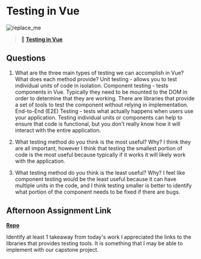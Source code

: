 # Testing in Vue

![replace_me](https://codeworks.blob.core.windows.net/public/assets/img/illustrations/placeholder.svg)

> **📖 [Testing in Vue](https://codeworksacademy.com/fs-student-guide/resources/wk8-9/04-Vue-Testing)**

## Questions

1. What are the three main types of testing we can accomplish in Vue? What does each method provide?
   Unit testing - allows you to test individual units of code in isolation.
   Component testing - tests components in Vue. Typically they need to be mounted to the DOM in order to determine that they are working. There are libraries that provide a set of tools to test the component without relying in implementation.
   End-to-End (E2E) Testing - tests what actually happens when users use your application. Testing individual units or components can help to ensure that code is functional, but you don't really know how it will interact with the entire application.

2. What testing method do you think is the most useful? Why?
   I think they are all important, however I think that testing the smallest portion of code is the most useful because typically if it works it will likely work with the application.

3. What testing method do you think is the least useful? Why?
   I feel like component testing would be the least useful because it can have multiple units in the code, and I think testing smaller is better to identify what portion of the component needs to be fixed if there are bugs.

## Afternoon Assignment Link

**[Repo](https://github.com/kaylacammack/<ASSIGNMENT_REPO>)**

Identify at least 1 takeaway from today's work
I appreciated the links to the libraries that provides testing tools. It is something that I may be able to implement with our capstone project.
